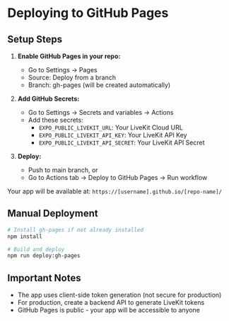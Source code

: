 # Deploying to GitHub Pages

## Setup Steps

1. **Enable GitHub Pages in your repo:**
   - Go to Settings → Pages
   - Source: Deploy from a branch
   - Branch: gh-pages (will be created automatically)

2. **Add GitHub Secrets:**
   - Go to Settings → Secrets and variables → Actions
   - Add these secrets:
     - `EXPO_PUBLIC_LIVEKIT_URL`: Your LiveKit Cloud URL
     - `EXPO_PUBLIC_LIVEKIT_API_KEY`: Your LiveKit API Key
     - `EXPO_PUBLIC_LIVEKIT_API_SECRET`: Your LiveKit API Secret

3. **Deploy:**
   - Push to main branch, or
   - Go to Actions tab → Deploy to GitHub Pages → Run workflow

Your app will be available at: `https://[username].github.io/[repo-name]/`

## Manual Deployment

```bash
# Install gh-pages if not already installed
npm install

# Build and deploy
npm run deploy:gh-pages
```

## Important Notes

- The app uses client-side token generation (not secure for production)
- For production, create a backend API to generate LiveKit tokens
- GitHub Pages is public - your app will be accessible to anyone